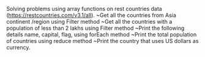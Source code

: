 Solving problems using array functions on rest countries data (https://restcountries.com/v3.1/all).
~Get all the countries from Asia continent /region using Filter method
~Get all the countries with a population of less than 2 lakhs using Filter method
~Print the following details name, capital, flag, using forEach method
~Print the total population of countries using reduce method
~Print the country that uses US dollars as currency.
